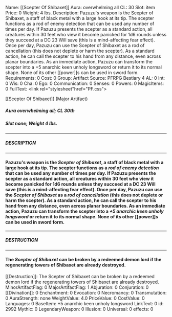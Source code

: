 Name: [[Scepter Of Shibaxet]]
Aura: overwhelming all
CL: 30
Slot: item
Price: 0
Weight: 4 lbs.
Description: Pazuzu's weapon is the Scepter of Shibaxet, a staff of black metal with a large hook at its tip. The scepter functions as a rod of enemy detection that can be used any number of times per day. If Pazuzu presents the scepter as a standard action, all creatures within 30 feet who view it become panicked for 1d6 rounds unless they succeed at a DC 23 Will save (this is a mind-affecting fear effect). Once per day, Pazuzu can use the Scepter of Shibaxet as a rod of cancellation (this does not deplete or harm the scepter). As a standard action, he can call the scepter to his hand from any distance, even across planar boundaries. As an immediate action, Pazuzu can transform the scepter into a +5 anarchic keen unholy longsword or return it to its normal shape. None of its other [[power]]s can be used in sword form.
Requirements: 0
Cost: 0
Group: Artifact
Source: PFRPG Bestiary 4
AL: 0
Int: 0
Wis: 0
Cha: 0
Ego: 0
Communication: 0
Senses: 0
Powers: 0
MagicItems: 0
FullText: <link rel="stylesheet"href="PF.css"><div class="heading"><p class="alignleft">[[Scepter Of Shibaxet]] (Major Artifact)</p><div style="clear: both;"></div></div><div><h5><b>Aura </b>overwhelming all; <b>CL </b>30th</h5><h5><b>Slot </b>none; <b>Weight </b>4 lbs.</h5></div><hr/><div><h5><b>DESCRIPTION</b></h5></div><hr/><div><h4><p>Pazuzu's weapon is the <i>Scepter of Shibaxet</i>, a staff of black metal with a large hook at its tip. The scepter functions as a <i>rod of enemy detection</i> that can be used any number of times per day. If Pazuzu presents the scepter as a standard action, all creatures within 30 feet who view it become panicked for 1d6 rounds unless they succeed at a DC 23 Will save (this is a mind-affecting fear effect). Once per day, Pazuzu can use the <i>Scepter of Shibaxet</i> as a <i>rod of cancellation</i> (this does not deplete or harm the scepter). As a standard action, he can call the scepter to his hand from any distance, even across planar boundaries. As an immediate action, Pazuzu can transform the scepter into a <i>+5 anarchic keen unholy longsword</i> or return it to its normal shape. None of its other [[power]]s can be used in sword form.</p></h4></div><hr/><div><h5><b>DESTRUCTION</b></h5></div><hr/><div><h4><p>The <i>Scepter of Shibaxet</i> can be broken by a redeemed demon lord if the regenerating towers of Shibaxet are already destroyed.</p></h4></div>
[[Destruction]]: The Scepter of Shibaxet can be broken by a redeemed demon lord if the regenerating towers of Shibaxet are already destroyed.
MinorArtifactFlag: 0
MajorArtifactFlag: 1
Abjuration: 0
Conjuration: 0
[[Divination]]: 0
Enchantment: 0
Evocation: 0
Necromancy: 0
Transmutation: 0
AuraStrength: none
WeightValue: 4.0
PriceValue: 0
CostValue: 0
Languages: 0
BaseItem: +5 anarchic keen unholy longsword
LinkText: 0
id: 2992
Mythic: 0
LegendaryWeapon: 0
Illusion: 0
Universal: 0
effects: 0
